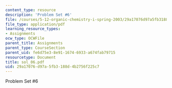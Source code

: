 ```yaml
---
content_type: resource
description: 'Problem Set #6'
file: /courses/5-12-organic-chemistry-i-spring-2003/29a17076d97a5fb3188d4b2756f225c7_sol_06.pdf
file_type: application/pdf
learning_resource_types:
- Assignments
ocw_type: OCWFile
parent_title: Assignments
parent_type: CourseSection
parent_uid: fe6d75e3-8e91-1674-6933-a674fab79715
resourcetype: Document
title: sol_06.pdf
uid: 29a17076-d97a-5fb3-188d-4b2756f225c7
---
```

Problem Set #6

